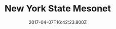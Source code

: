 ---
title: "Federal Highways Web-based Data"
heading: "New York State Mesonet"
title: "New York State Mesonet"
date: 2017-04-07T16:42:23.800Z
description: Some stuff that you might want to know about
text: Some stuff that you might want to know about
image: "/img/mesonet_home.jpg"
color: "blue"
categories: ["featuredproject"]
---